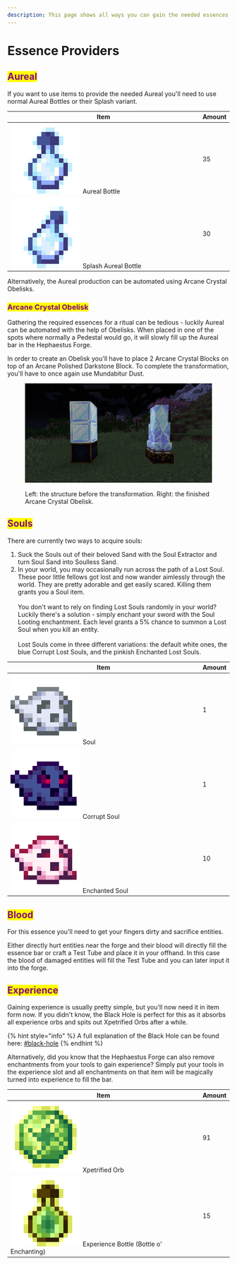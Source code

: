```yaml
---
description: This page shows all ways you can gain the needed essences for your rituals.
---
```


# Essence Providers

## <mark style="color:purple;">Aureal</mark>

If you want to use items to provide the needed Aureal you'll need to use normal Aureal Bottles or their Splash variant.

<table><thead><tr><th width="475">Item</th><th>Amount</th></tr></thead><tbody><tr><td><img src="../../../../../../.gitbook/assets/Aureal Bottle.png" alt="" data-size="line"> Aureal Bottle</td><td>35</td></tr><tr><td><img src="../../../../../../.gitbook/assets/Splash Aureal Bottle.png" alt="" data-size="line"> Splash Aureal Bottle</td><td>30</td></tr></tbody></table>

Alternatively, the Aureal production can be automated using Arcane Crystal Obelisks.&#x20;

### <mark style="color:purple;">Arcane Crystal Obelisk</mark>&#x20;

Gathering the required essences for a ritual can be tedious - luckily Aureal can be automated with the help of Obelisks. When placed in one of the spots where normally a Pedestal would go, it will slowly fill up the Aureal bar in the Hephaestus Forge.&#x20;

In order to create an Obelisk you'll have to place 2 Arcane Crystal Blocks on top of an Arcane Polished Darkstone Block. To complete the transformation, you'll have to once again use Mundabitur Dust.&#x20;

<figure><img src="../../../../../../.gitbook/assets/2023-02-09_19.21.08.png" alt=""><figcaption><p>Left: the structure before the transformation. Right: the finished Arcane Crystal Obelisk.</p></figcaption></figure>

## <mark style="color:purple;">Souls</mark>

There are currently two ways to acquire souls:

1. &#x20;Suck the Souls out of their beloved Sand with the Soul Extractor and turn Soul Sand into Soulless Sand.
2. &#x20;In your world, you may occasionally run across the path of a Lost Soul. These poor little fellows got lost and now wander aimlessly through the world. They are pretty adorable and get easily scared. Killing them grants you a Soul item.\
   \
   You don't want to rely on finding Lost Souls randomly in your world? Luckily there's a solution - simply enchant your sword with the Soul Looting enchantment. Each level grants a 5% chance to summon a Lost Soul when you kill an entity.\
   \
   Lost Souls come in three different variations: the default white ones, the blue Corrupt Lost Souls, and the pinkish Enchanted Lost Souls.&#x20;

<table><thead><tr><th width="475">Item</th><th>Amount</th></tr></thead><tbody><tr><td><img src="../../../../../../.gitbook/assets/Soul.png" alt="" data-size="line"> Soul</td><td>1</td></tr><tr><td><img src="../../../../../../.gitbook/assets/Corrupt Soul.png" alt="" data-size="line"> Corrupt Soul</td><td>1</td></tr><tr><td><img src="../../../../../../.gitbook/assets/Enchanted Soul.png" alt="" data-size="line"> Enchanted Soul</td><td>10</td></tr></tbody></table>

## <mark style="color:purple;">Blood</mark>

For this essence you'll need to get your fingers dirty and sacrifice entities.&#x20;

Either directly hurt entities near the forge and their blood will directly fill the essence bar or craft a Test Tube and place it in your offhand. In this case the blood of damaged entities will fill the Test Tube and you can later input it into the forge.

## <mark style="color:purple;">Experience</mark>

Gaining experience is usually pretty simple, but you'll now need it in item form now. If you didn't know, the Black Hole is perfect for this as it absorbs all experience orbs and spits out Xpetrified Orbs after a while.

{% hint style="info" %}
A full explanation of the Black Hole can be found here: [#black-hole](../../../blocks/#black-hole "mention")
{% endhint %}

Alternatively, did you know that the Hephaestus Forge can also remove enchantments from your tools to gain experience? Simply put your tools in the experience slot and all enchantments on that item will be magically turned into experience to fill the bar.&#x20;

<table><thead><tr><th width="475">Item</th><th>Amount</th></tr></thead><tbody><tr><td><img src="../../../../../../.gitbook/assets/Xpetrified Orb.png" alt="" data-size="line"> Xpetrified Orb</td><td>91</td></tr><tr><td><img src="../../../../../../.gitbook/assets/Experience Bottle.png" alt="" data-size="line"> Experience Bottle (Bottle o' Enchanting)</td><td>15</td></tr></tbody></table>
